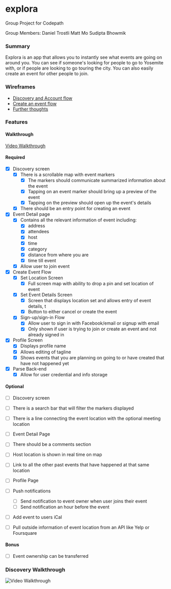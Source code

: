 # explora
Group Project for Codepath

Group Members:
Daniel Trostli
Matt Mo
Sudipta Bhowmik

### Summary

Explora is an app that allows you to instantly see what events are going on around you. You can see if someone's looking for people to go to Yosemite with, or if people are looking to go touring the city. You can also easily create an event for other people to join.

### Wireframes

* [Discovery and Account flow](https://drive.google.com/file/d/0B1XXDVXInd7kaWlYRUlFTllOdlk/view?usp=sharing)
* [Create an event flow](https://drive.google.com/file/d/0B9P1TmAEy44_cE5KNDR1WXRRdzQ/view?usp=sharing)
* [Further thoughts](https://drive.google.com/open?id=162IxgjdJnKPv_NFpxXUB_cviNCQhIWY9JGQ-sI1zvXY)

### Features

#### Walkthrough
[Video Walkthrough](https://i.imgur.com/8yBMf6D.gifv)

#### Required

- [X] Discovery screen
   - [X] There is a scrollable map with event markers
      - [X] The markers should communicate summarized information about the event
      - [X] Tapping on an event marker should bring up a preview of the event
      - [X] Tapping on the preview should open up the event's details
   - [X] There should be an entry point for creating an event
- [X] Event Detail page
  - [X] Contains all the relevant information of event including:
    - [X] address
    - [X] attendees
    - [X] host
    - [X] time
    - [X] category
    - [X] distance from where you are
    - [X] time till event
  - [X] Allow user to join event
- [X] Create Event Flow
  - [X] Set Location Screen
    - [X] Full screen map with ability to drop a pin and set location of event
  - [X] Set Event Details Screen
    - [X] Screen that displays location set and allows entry of event details, t
    - [X] Button to either cancel or create the event
  - [X] Sign-up/sign-in Flow
    - [X] Allow user to sign in with Facebook/email or signup with email
    - [X] Only shown if user is trying to join or create an event and not already signed in
- [X] Profile Screen
  - [X] Displays profile name
  - [X] Allows editing of tagline
  - [X] Shows events that you are planning on going to or have created that have not happened yet

- [X] Parse Back-end
  - [X] Allow for user credential and info storage

#### Optional
- [ ] Discovery screen
 - [ ] There is a search bar that will filter the markers displayed
 - [ ] There is a line connecting the event location with the optional meeting location

- [ ] Event Detail Page
 - [ ] There should be a comments section
 - [ ] Host location is shown in real time on map
 - [ ] Link to all the other past events that have happened at that same location

- [ ] Profile Page

- [ ] Push notifications
  - [ ] Send notification to event owner when user joins their event
  - [ ] Send notification an hour before the event

- [ ] Add event to users iCal

- [ ] Pull outside information of event location from an API like Yelp or Foursquare

#### Bonus
- [ ] Event ownership can be transferred

### Discovery Walkthrough
![Video Walkthrough](https://i.imgur.com/wFTWEjP.gif)



